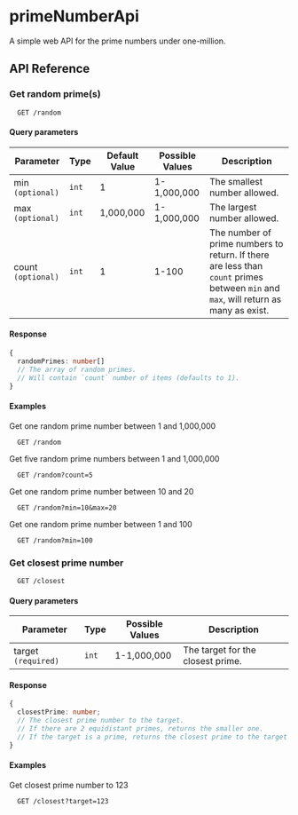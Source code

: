 # primeNumberApi

A simple web API for the prime numbers under one-million.

## API Reference

### Get random prime(s)

```HTTP
  GET /random
```

#### Query parameters

| Parameter          | Type  | Default Value | Possible Values | Description                                                                                                                         |
| ------------------ | ----- | ------------- | --------------- | ----------------------------------------------------------------------------------------------------------------------------------- |
| min `(optional)`   | `int` | 1             | 1-1,000,000     | The smallest number allowed.                                                                                                        |
| max `(optional)`   | `int` | 1,000,000     | 1-1,000,000     | The largest number allowed.                                                                                                         |
| count `(optional)` | `int` | 1             | 1-100           | The number of prime numbers to return. If there are less than `count` primes between `min` and `max`, will return as many as exist. |

#### Response

```ts
{
  randomPrimes: number[]
  // The array of random primes.
  // Will contain `count` number of items (defaults to 1).
}
```

#### Examples

Get one random prime number between 1 and 1,000,000

```HTTP
  GET /random
```

Get five random prime numbers between 1 and 1,000,000

```HTTP
  GET /random?count=5
```

Get one random prime number between 10 and 20

```HTTP
  GET /random?min=10&max=20
```

Get one random prime number between 1 and 100

```HTTP
  GET /random?min=100
```

### Get closest prime number

```HTTP
  GET /closest
```

#### Query parameters

| Parameter           | Type  | Possible Values | Description                       |
| ------------------- | ----- | --------------- | --------------------------------- |
| target `(required)` | `int` | 1-1,000,000     | The target for the closest prime. |

#### Response

```ts
{
  closestPrime: number;
  // The closest prime number to the target.
  // If there are 2 equidistant primes, returns the smaller one.
  // If the target is a prime, returns the closest prime to the target that isn't itself.
}
```

#### Examples

Get closest prime number to 123

```HTTP
  GET /closest?target=123
```
